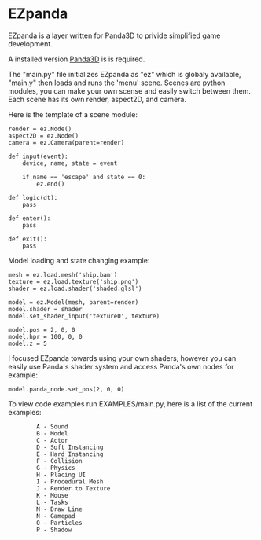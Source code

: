 # EZpanda

EZpanda is a layer written for Panda3D to privide simplified game development.

A installed version [Panda3D](https://github.com/panda3d/panda3d) is is required.

The "main.py" file initializes EZpanda as "ez" which is globaly available, "main.y" then loads and runs the 'menu' scene. Scenes are python modules, you can make your own scense and easily switch between them. Each scene has its own render, aspect2D, and camera.

Here is the template of a scene module:
```
render = ez.Node()
aspect2D = ez.Node()
camera = ez.Camera(parent=render)

def input(event):
    device, name, state = event

    if name == 'escape' and state == 0:
        ez.end()

def logic(dt):
    pass

def enter():
    pass

def exit():
    pass
```

Model loading and state changing example:
```
mesh = ez.load.mesh('ship.bam')
texture = ez.load.texture('ship.png')
shader = ez.load.shader('shaded.glsl')

model = ez.Model(mesh, parent=render)
model.shader = shader
model.set_shader_input('texture0', texture)

model.pos = 2, 0, 0
model.hpr = 100, 0, 0
model.z = 5
```


I focused EZpanda towards using your own shaders, however you can easily use Panda's shader system and access Panda's own nodes for example:
```
model.panda_node.set_pos(2, 0, 0)
```

To view code examples run EXAMPLES/main.py, here is a list of the current examples:
```
        A - Sound
        B - Model
        C - Actor
        D - Soft Instancing
        E - Hard Instancing
        F - Collision
        G - Physics
        H - Placing UI
        I - Procedural Mesh
        J - Render to Texture
        K - Mouse
        L - Tasks
        M - Draw Line
        N - Gamepad
        O - Particles
        P - Shadow
```

